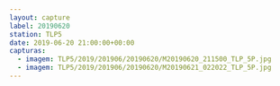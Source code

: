 ```yaml
---
layout: capture
label: 20190620
station: TLP5
date: 2019-06-20 21:00:00+00:00
capturas:
  - imagem: TLP5/2019/201906/20190620/M20190620_211500_TLP_5P.jpg
  - imagem: TLP5/2019/201906/20190620/M20190621_022022_TLP_5P.jpg
---
```

